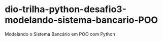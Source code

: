 # dio-trilha-python-desafio3-modelando-sistema-bancario-POO
Modelando o Sistema Bancário em POO com Python

